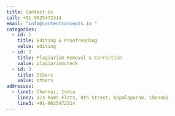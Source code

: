 ```yaml
---
title: Contact Us
call: +91-9025472314
email: "info@contentconcepts.in "
categories:
  - id: 1
    title: Editing & Proofreading
    value: editing
  - id: 2
    title: Plagiarism Removal & Correction
    value: plagiarismcheck
  - id: 3
    title: Others
    value: others
addresses:
  - line1: Chennai, India
    line2: 3/3 Rams Flats, 8th Street, Gopalapuram, Chennai
    line3: +91-9025472314
---
```

